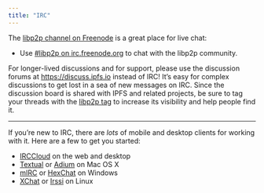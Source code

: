 ```yaml
---
title: "IRC"
---
```


The [libp2p channel on Freenode](irc://irc.freenode.org/%23libp2p) is a great place for live chat:

- Use [#libp2p on irc.freenode.org](irc://irc.freenode.org/%23libp2p) to chat with the libp2p community.

For longer-lived discussions and for support, please use the discussion forums at https://discuss.ipfs.io instead of IRC! It’s easy for complex discussions to get lost in a sea of new messages on IRC.  Since the discussion board is shared with IPFS and related projects, be sure to tag your threads with the [libp2p tag](https://discuss.ipfs.io/tags/libp2p) to increase its visibility and help people find it.

---

If you’re new to IRC, there are *lots* of mobile and desktop clients for working with it. Here are a few to get you started:

- [IRCCloud][irccloud] on the web and desktop
- [Textual][textual] or [Adium][adium] on Mac OS X
- [mIRC][mirc] or [HexChat][hexchat] on Windows
- [XChat][xchat] or [Irssi][irssi] on Linux


[adium]: https://adium.im
[hexchat]: https://hexchat.github.io
[irccloud]: https://irccloud.com
[irssi]: https://irssi.org
[mirc]: http://standaloneinstaller.com/download-mirc
[textual]: https://www.codeux.com/textual/
[xchat]: http://xchat.org
